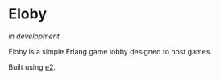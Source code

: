 Eloby
=====

*in development*

Eloby is a simple Erlang game lobby designed to host games.


Built using [e2](http://e2project.org/).
